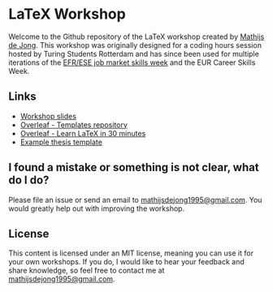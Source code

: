 # LaTeX Workshop
Welcome to the Github repository of the LaTeX workshop created by [Mathijs de Jong](https://www.linkedin.com/in/mathijsdejong995/). This workshop was originally designed for a coding hours session hosted by Turing Students Rotterdam and has since been used for multiple iterations of the [EFR/ESE job market skills week](https://www.efr.nl/education/efrese-job-market-skills) and the EUR Career Skills Week.

## Links
- [Workshop slides](https://github.com/Mathijs995/LaTeX-Workshop/raw/master/LaTeX%20Workshop%20-%20Presentation.pdf)
- [Overleaf - Templates repository](https://www.overleaf.com/latex/templates)
- [Overleaf - Learn LaTeX in 30 minutes](https://www.sharelatex.com/learn/latex/Learn_LaTeX_in_30_minutes)
- [Example thesis template](https://www.latextemplates.com/template/masters-doctoral-thesis)

## I found a mistake or something is not clear, what do I do?
Please file an issue or send an email to [mathijsdejong1995@gmail.com](mailto:mathijsdejong1995@gmail.com). You would greatly help out with improving the workshop.

## License
This content is licensed under an MIT license, meaning you can use it for your own workshops. If you do, I would like to hear your feedback and share knowledge, so feel free to contact me at [mathijsdejong1995@gmail.com](mailto:mathijsdejong1995@gmail.com).
